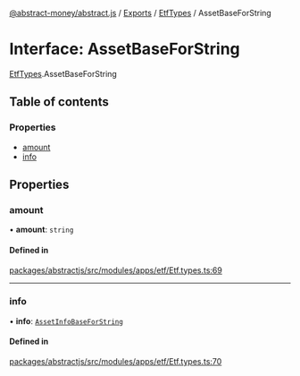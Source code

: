 [@abstract-money/abstract.js](../README.md) / [Exports](../modules.md) / [EtfTypes](../modules/EtfTypes.md) / AssetBaseForString

# Interface: AssetBaseForString

[EtfTypes](../modules/EtfTypes.md).AssetBaseForString

## Table of contents

### Properties

- [amount](EtfTypes.AssetBaseForString.md#amount)
- [info](EtfTypes.AssetBaseForString.md#info)

## Properties

### amount

• **amount**: `string`

#### Defined in

[packages/abstractjs/src/modules/apps/etf/Etf.types.ts:69](https://github.com/Abstract-OS/abstract.js/blob/c46b309/packages/abstractjs/src/modules/apps/etf/Etf.types.ts#L69)

___

### info

• **info**: [`AssetInfoBaseForString`](../modules/EtfTypes.md#assetinfobaseforstring)

#### Defined in

[packages/abstractjs/src/modules/apps/etf/Etf.types.ts:70](https://github.com/Abstract-OS/abstract.js/blob/c46b309/packages/abstractjs/src/modules/apps/etf/Etf.types.ts#L70)
